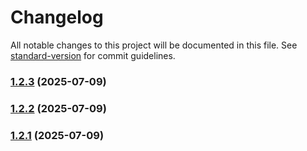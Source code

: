 # Changelog

All notable changes to this project will be documented in this file. See [standard-version](https://github.com/conventional-changelog/standard-version) for commit guidelines.

### [1.2.3](https://github.com/sixi3/design-tokens-sync/compare/v1.2.2...v1.2.3) (2025-07-09)

### [1.2.2](https://github.com/sixi3/design-tokens-sync/compare/v1.2.1...v1.2.2) (2025-07-09)

### [1.2.1](https://github.com/sixi3/design-tokens-sync/compare/v1.2.0...v1.2.1) (2025-07-09)
